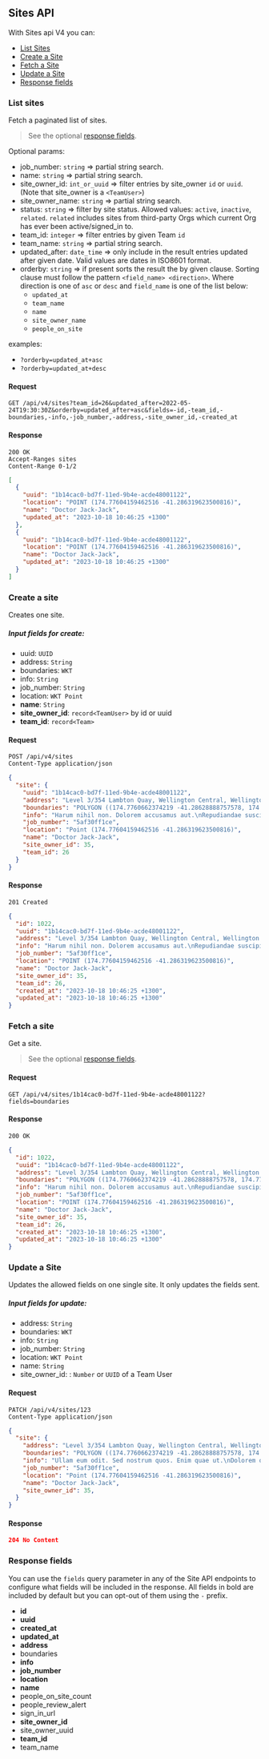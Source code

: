 ## Sites API
With Sites api V4 you can:

- [List Sites](#list-sites)
- [Create a Site](#create-a-site)
- [Fetch a Site](#fetch-a-site)
- [Update a Site](#update-a-site)
- [Response fields](#response-fields)


### List sites
Fetch a paginated list of sites.
> See the optional [response fields](#response-fields).

Optional params:
- job_number: `string` => partial string search.
- name: `string` => partial string search.
- site_owner_id: `int_or_uuid` => filter entries by site_owner `id` or `uuid`. (Note that site_owner is a `<TeamUser>`)
- site_owner_name: `string` => partial string search.
- status: `string` => filter by site status. Allowed values: `active`, `inactive`, `related`. `related` includes sites from third-party Orgs which current Org has ever been active/signed_in to.
- team_id: `integer` => filter entries by given Team `id`
- team_name: `string` => partial string search.
- updated_after: `date_time` => only include in the result entries updated after given date. Valid values are dates in ISO8601 format.
- orderby: `string` => if present sorts the result the by given clause. Sorting clause must follow the pattern `<field_name> <direction>`. Where direction is one of `asc` or `desc` and `field_name` is one of the list below:
  - `updated_at`
  - `team_name`
  - `name`
  - `site_owner_name`
  - `people_on_site`


examples:
  - `?orderby=updated_at+asc`
  - `?orderby=updated_at+desc`

#### Request
```
GET /api/v4/sites?team_id=26&updated_after=2022-05-24T19:30:30Z&orderby=updated_after+asc&fields=-id,-team_id,-boundaries,-info,-job_number,-address,-site_owner_id,-created_at
```
#### Response
```
200 OK
Accept-Ranges sites
Content-Range 0-1/2
```
```json
[
  {
    "uuid": "1b14cac0-bd7f-11ed-9b4e-acde48001122",
    "location": "POINT (174.77604159462516 -41.286319623500816)",
    "name": "Doctor Jack-Jack",
    "updated_at": "2023-10-18 10:46:25 +1300"
  },
  {
    "uuid": "1b14cac0-bd7f-11ed-9b4e-acde48001122",
    "location": "POINT (174.77604159462516 -41.286319623500816)",
    "name": "Doctor Jack-Jack",
    "updated_at": "2023-10-18 10:46:25 +1300"
  }
]
```


### Create a site
Creates one site.

##### Input fields for create:
  - uuid: `UUID`
  - address: `String`
  - boundaries: `WKT`
  - info: `String`
  - job_number: `String`
  - location: `WKT Point`
  - **name**: `String`
  - **site_owner_id**: `record<TeamUser>` by id or uuid
  - **team_id**: `record<Team>`

#### Request
```
POST /api/v4/sites
Content-Type application/json
```
```json
{
  "site": {
    "uuid": "1b14cac0-bd7f-11ed-9b4e-acde48001122",
    "address": "Level 3/354 Lambton Quay, Wellington Central, Wellington 6011",
    "boundaries": "POLYGON ((174.7760662374219 -41.28628888757578, 174.77599163848276 -41.2863095461495, 174.77600806701338 -41.286352248914284, 174.77608819800787 -41.2863304566517, 174.7760662374219 -41.28628888757578))",
    "info": "Harum nihil non. Dolorem accusamus aut.\nRepudiandae suscipit perferendis. Nam iste aspernatur.",
    "job_number": "5af30ff1ce",
    "location": "Point (174.77604159462516 -41.286319623500816)",
    "name": "Doctor Jack-Jack",
    "site_owner_id": 35,
    "team_id": 26
  }
}
```
#### Response
```
201 Created
```
```json
{
  "id": 1022,
  "uuid": "1b14cac0-bd7f-11ed-9b4e-acde48001122",
  "address": "Level 3/354 Lambton Quay, Wellington Central, Wellington 6011",
  "info": "Harum nihil non. Dolorem accusamus aut.\nRepudiandae suscipit perferendis. Nam iste aspernatur.",
  "job_number": "5af30ff1ce",
  "location": "POINT (174.77604159462516 -41.286319623500816)",
  "name": "Doctor Jack-Jack",
  "site_owner_id": 35,
  "team_id": 26,
  "created_at": "2023-10-18 10:46:25 +1300",
  "updated_at": "2023-10-18 10:46:25 +1300"
}
```


### Fetch a site
Get a site.
> See the optional [response fields](#response-fields).

#### Request
```
GET /api/v4/sites/1b14cac0-bd7f-11ed-9b4e-acde48001122?fields=boundaries
````
#### Response
```
200 OK
```
```json
{
  "id": 1022,
  "uuid": "1b14cac0-bd7f-11ed-9b4e-acde48001122",
  "address": "Level 3/354 Lambton Quay, Wellington Central, Wellington 6011",
  "boundaries": "POLYGON ((174.7760662374219 -41.28628888757578, 174.77599163848276 -41.2863095461495, 174.77600806701338 -41.286352248914284, 174.77608819800787 -41.2863304566517, 174.7760662374219 -41.28628888757578))",
  "info": "Harum nihil non. Dolorem accusamus aut.\nRepudiandae suscipit perferendis. Nam iste aspernatur.",
  "job_number": "5af30ff1ce",
  "location": "POINT (174.77604159462516 -41.286319623500816)",
  "name": "Doctor Jack-Jack",
  "site_owner_id": 35,
  "team_id": 26,
  "created_at": "2023-10-18 10:46:25 +1300",
  "updated_at": "2023-10-18 10:46:25 +1300"
}
```


### Update a Site
Updates the allowed fields on one single site. It only updates the fields sent.

##### Input fields for update:
  - address: `String`
  - boundaries: `WKT`
  - info: `String`
  - job_number: `String`
  - location: `WKT Point`
  - name: `String`
  - site_owner_id: : `Number` or `UUID` of a Team User

#### Request
```
PATCH /api/v4/sites/123
Content-Type application/json
```
```json
{
  "site": {
    "address": "Level 3/354 Lambton Quay, Wellington Central, Wellington 6011",
    "boundaries": "POLYGON ((174.7760662374219 -41.28628888757578, 174.77599163848276 -41.2863095461495, 174.77600806701338 -41.286352248914284, 174.77608819800787 -41.2863304566517, 174.7760662374219 -41.28628888757578))",
    "info": "Ullam eum odit. Sed nostrum quos. Enim quae ut.\nDolorem quae accusantium. In aut facere. Rerum dolor aut.",
    "job_number": "5af30ff1ce",
    "location": "Point (174.77604159462516 -41.286319623500816)",
    "name": "Doctor Jack-Jack",
    "site_owner_id": 35,
  }
}
```
#### Response
```json
204 No Content
```


### Response fields
You can use the `fields` query parameter in any of the Site API endpoints to
configure what fields will be included in the response. All fields in bold are
included by default but you can opt-out of them using the `-` prefix.

- **id**
- **uuid**
- **created_at**
- **updated_at**
- **address**
- boundaries
- **info**
- **job_number**
- **location**
- **name**
- people_on_site_count
- people_review_alert
- sign_in_url
- **site_owner_id**
- site_owner_uuid
- **team_id**
- team_name

